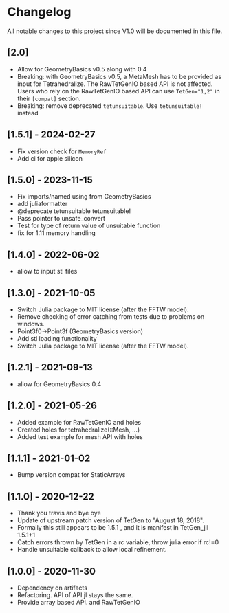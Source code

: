 # Changelog

All notable changes to this project since V1.0 will be documented in this file.

## [2.0]
- Allow for GeometryBasics v0.5 along with 0.4
- Breaking: with GeometryBasics v0.5, a MetaMesh has 
  to be provided as input for Tetrahedralize. 
  The RawTetGenIO based API is not affected. Users who
  rely on the RawTetGenIO based API can use  `TetGen="1,2"` 
  in their `[compat]` section.
- Breaking: remove deprecated `tetunsuitable`. Use `tetunsuitable!` instead

## [1.5.1] - 2024-02-27

- Fix version check for `MemoryRef`
- Add  ci for apple silicon

## [1.5.0] - 2023-11-15

- Fix imports/named using from GeometryBasics
- add juliaformatter
- @deprecate tetunsuitable tetunsuitable!
- Pass pointer to unsafe_convert
- Test for type of return value of unsuitable function
- fix for 1.11 memory handling

## [1.4.0] - 2022-06-02
- allow to input stl files

## [1.3.0] - 2021-10-05

- Switch Julia package to MIT license (after the FFTW model).
- Remove checking of error catching from tests due to problems on windows.
- Point3f0->Point3f (GeometryBasics version)
- Add stl loading functionality
- Switch Julia package to MIT license (after the FFTW model).

## [1.2.1] - 2021-09-13
- allow for GeometryBasics 0.4

## [1.2.0] - 2021-05-26

- Added example for RawTetGenIO and holes
- Created holes for tetrahedralize(::Mesh, ...)
- Added test example for mesh API with holes

## [1.1.1] - 2021-01-02

- Bump version compat for StaticArrays

## [1.1.0] - 2020-12-22

- Thank you travis and bye bye
- Update of upstream patch version of TetGen to "August 18, 2018".
- Formally this still appears to be 1.5.1 , and it is manifest in TetGen_jll 1.5.1+1
- Catch errors thrown by TetGen in a rc variable, throw julia error if rc!=0
- Handle unsuitable callback to allow local refinement.

## [1.0.0] - 2020-11-30
- Dependency on artifacts
- Refactoring. API of API.jl stays the same.
- Provide array based API. and RawTetGenIO
